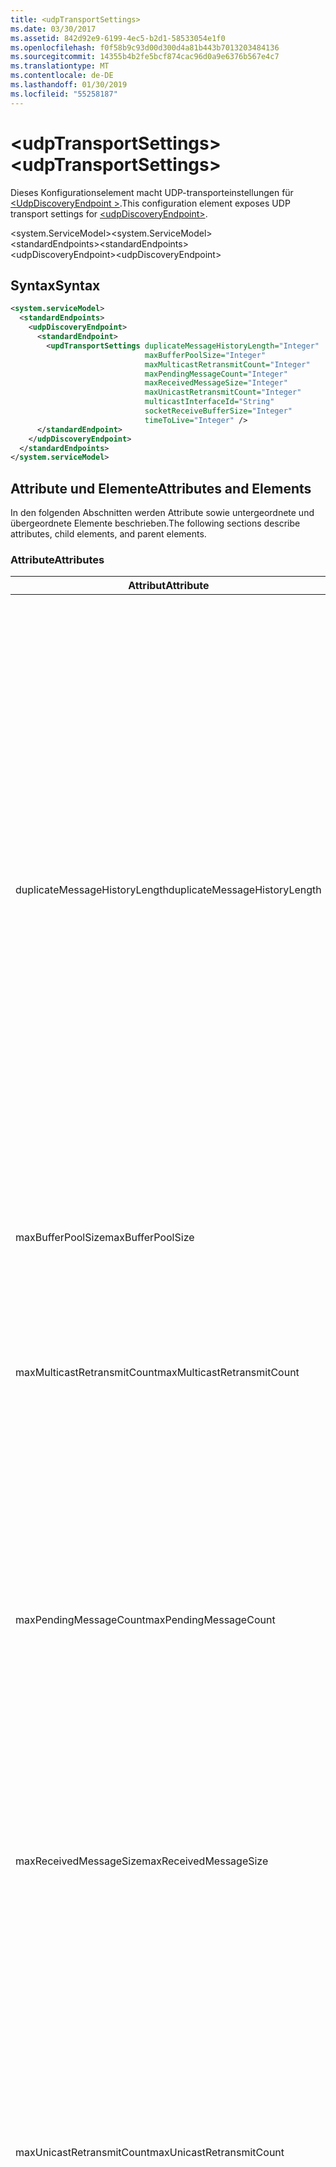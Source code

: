 ```yaml
---
title: <udpTransportSettings>
ms.date: 03/30/2017
ms.assetid: 842d92e9-6199-4ec5-b2d1-58533054e1f0
ms.openlocfilehash: f0f58b9c93d00d300d4a81b443b7013203484136
ms.sourcegitcommit: 14355b4b2fe5bcf874cac96d0a9e6376b567e4c7
ms.translationtype: MT
ms.contentlocale: de-DE
ms.lasthandoff: 01/30/2019
ms.locfileid: "55258187"
---
```

# <a name="udptransportsettings"></a><span data-ttu-id="89c09-101">\<udpTransportSettings></span><span class="sxs-lookup"><span data-stu-id="89c09-101">\<udpTransportSettings></span></span>
<span data-ttu-id="89c09-102">Dieses Konfigurationselement macht UDP-transporteinstellungen für [ \<UdpDiscoveryEndpoint >](../../../../../docs/framework/configure-apps/file-schema/wcf/udpdiscoveryendpoint.md).</span><span class="sxs-lookup"><span data-stu-id="89c09-102">This configuration element exposes UDP transport settings for [\<udpDiscoveryEndpoint>](../../../../../docs/framework/configure-apps/file-schema/wcf/udpdiscoveryendpoint.md).</span></span>  
  
<span data-ttu-id="89c09-103">\<system.ServiceModel></span><span class="sxs-lookup"><span data-stu-id="89c09-103">\<system.ServiceModel></span></span>  
<span data-ttu-id="89c09-104">\<standardEndpoints></span><span class="sxs-lookup"><span data-stu-id="89c09-104">\<standardEndpoints></span></span>  
<span data-ttu-id="89c09-105">\<udpDiscoveryEndpoint></span><span class="sxs-lookup"><span data-stu-id="89c09-105">\<udpDiscoveryEndpoint></span></span>  
  
## <a name="syntax"></a><span data-ttu-id="89c09-106">Syntax</span><span class="sxs-lookup"><span data-stu-id="89c09-106">Syntax</span></span>  
  
```xml  
<system.serviceModel>
  <standardEndpoints>
    <udpDiscoveryEndpoint>
      <standardEndpoint>
        <updTransportSettings duplicateMessageHistoryLength="Integer"
                              maxBufferPoolSize="Integer"
                              maxMulticastRetransmitCount="Integer"
                              maxPendingMessageCount="Integer"
                              maxReceivedMessageSize="Integer"
                              maxUnicastRetransmitCount="Integer"
                              multicastInterfaceId="String"
                              socketReceiveBufferSize="Integer"
                              timeToLive="Integer" />
      </standardEndpoint>
    </udpDiscoveryEndpoint>
  </standardEndpoints>
</system.serviceModel>
```  
  
## <a name="attributes-and-elements"></a><span data-ttu-id="89c09-107">Attribute und Elemente</span><span class="sxs-lookup"><span data-stu-id="89c09-107">Attributes and Elements</span></span>  
 <span data-ttu-id="89c09-108">In den folgenden Abschnitten werden Attribute sowie untergeordnete und übergeordnete Elemente beschrieben.</span><span class="sxs-lookup"><span data-stu-id="89c09-108">The following sections describe attributes, child elements, and parent elements.</span></span>  
  
### <a name="attributes"></a><span data-ttu-id="89c09-109">Attribute</span><span class="sxs-lookup"><span data-stu-id="89c09-109">Attributes</span></span>  
  
|<span data-ttu-id="89c09-110">Attribut</span><span class="sxs-lookup"><span data-stu-id="89c09-110">Attribute</span></span>|<span data-ttu-id="89c09-111">Beschreibung</span><span class="sxs-lookup"><span data-stu-id="89c09-111">Description</span></span>|  
|---------------|-----------------|  
|<span data-ttu-id="89c09-112">duplicateMessageHistoryLength</span><span class="sxs-lookup"><span data-stu-id="89c09-112">duplicateMessageHistoryLength</span></span>|<span data-ttu-id="89c09-113">Eine ganze Zahl, die die maximale Anzahl an Nachrichtenhashes angibt, die vom Transport zum Identifizieren von doppelten Nachrichten verwendet werden.</span><span class="sxs-lookup"><span data-stu-id="89c09-113">An integer that specifies the maximum number of message hashes used by the transport for identifying duplicate messages.</span></span>  <span data-ttu-id="89c09-114">Die Erkennung doppelter Nachrichten wird auf TransportManager-Ebene ausgeführt.</span><span class="sxs-lookup"><span data-stu-id="89c09-114">Duplicate detection will be done at the TransportManager level.</span></span> <span data-ttu-id="89c09-115">Mit dem Wert 0 wird die Erkennung doppelter Nachrichten deaktiviert.</span><span class="sxs-lookup"><span data-stu-id="89c09-115">Setting this property to 0 disables duplicate detection.</span></span><br /><br /> <span data-ttu-id="89c09-116">Dieses Attribut ermöglicht Systemadministratoren und Entwicklern, Algorithmen zur Erkennung doppelter Nachrichten zu deaktivieren.</span><span class="sxs-lookup"><span data-stu-id="89c09-116">This attribute allows system administrators or developers to turn off duplicate message detection algorithms.</span></span> <span data-ttu-id="89c09-117">Dies kann nützlich sein, wenn Sie einen eigenen Algorithmus zur Erkennung doppelter Nachrichten implementieren möchten.</span><span class="sxs-lookup"><span data-stu-id="89c09-117">This may be desirable if you want to implement your own duplicate detection algorithm.</span></span><br /><br /> <span data-ttu-id="89c09-118">Der Standard ist 4112.</span><span class="sxs-lookup"><span data-stu-id="89c09-118">The default is 4112.</span></span>|  
|<span data-ttu-id="89c09-119">maxBufferPoolSize</span><span class="sxs-lookup"><span data-stu-id="89c09-119">maxBufferPoolSize</span></span>|<span data-ttu-id="89c09-120">Eine ganze Zahl, die die maximale Größe von Pufferpools angibt, die vom Transport verwendet werden.</span><span class="sxs-lookup"><span data-stu-id="89c09-120">An integer that specifies the maximum size of any buffer pools used by the transport.</span></span>|  
|<span data-ttu-id="89c09-121">maxMulticastRetransmitCount</span><span class="sxs-lookup"><span data-stu-id="89c09-121">maxMulticastRetransmitCount</span></span>|<span data-ttu-id="89c09-122">Eine ganze Zahl, die die maximale Anzahl angibt, die eine Nachricht (zusätzlich zum ersten Senden) neu gesendet werden soll.</span><span class="sxs-lookup"><span data-stu-id="89c09-122">An integer that specifies the maximum number of times the message should be retransmitted (in addition to the first send).</span></span><br /><br /> <span data-ttu-id="89c09-123">Der Standard ist 2.</span><span class="sxs-lookup"><span data-stu-id="89c09-123">The default is 2.</span></span>|  
|<span data-ttu-id="89c09-124">maxPendingMessageCount</span><span class="sxs-lookup"><span data-stu-id="89c09-124">maxPendingMessageCount</span></span>|<span data-ttu-id="89c09-125">Eine ganze Zahl, die die maximale Anzahl an Nachrichten angibt, die empfangen, jedoch noch nicht aus dem InputQueue-Element für eine einzelne Channelinstanz entfernt wurden.</span><span class="sxs-lookup"><span data-stu-id="89c09-125">An integer that specifies the maximum number of messages that have been received but not yet removed from the InputQueue for an individual channel instance.</span></span>  <span data-ttu-id="89c09-126">Wenn das InputQueue-Element das Limit für die Anzahl ausstehender Nachrichten erreicht hat, wird die Nachricht verworfen.</span><span class="sxs-lookup"><span data-stu-id="89c09-126">If the InputQueue has hit its pending message count limit, the message will be dropped.</span></span><br /><br /> <span data-ttu-id="89c09-127">Der Standard ist 32.</span><span class="sxs-lookup"><span data-stu-id="89c09-127">The default is 32.</span></span>|  
|<span data-ttu-id="89c09-128">maxReceivedMessageSize</span><span class="sxs-lookup"><span data-stu-id="89c09-128">maxReceivedMessageSize</span></span>|<span data-ttu-id="89c09-129">Eine ganze Zahl, die die maximale Größe einer Nachricht angibt, die von der Bindung verarbeitet werden kann.</span><span class="sxs-lookup"><span data-stu-id="89c09-129">An integer that specifies the maximum size for a message that can be processed by the binding.</span></span><br /><br /> <span data-ttu-id="89c09-130">Der Standardwert ist 65507.</span><span class="sxs-lookup"><span data-stu-id="89c09-130">The default value is 65507.</span></span>|  
|<span data-ttu-id="89c09-131">maxUnicastRetransmitCount</span><span class="sxs-lookup"><span data-stu-id="89c09-131">maxUnicastRetransmitCount</span></span>|<span data-ttu-id="89c09-132">Eine ganze Zahl, die die maximale Anzahl angibt, die eine Nachricht (zusätzlich zum ersten Senden) neu gesendet werden soll.</span><span class="sxs-lookup"><span data-stu-id="89c09-132">An integer that specifies the maximum number of times the message should be retransmitted (in addition to the first send).</span></span>  <span data-ttu-id="89c09-133">Wenn die Nachricht an eine Unicastadresse gesendet und eine Antwortnachricht mit einem entsprechenden RelatesTo-Header empfangen wird, dann wird die Neuübertragung möglicherweise frühzeitig beendet (bevor die Nachricht die konfigurierte Anzahl an Malen neu gesendet wurde).</span><span class="sxs-lookup"><span data-stu-id="89c09-133">If the message is sent to a unicast address and a response message is received with a corresponding RelatesTo header, then retransmission may terminate early (before retransmitting the configured number of times).</span></span><br /><br /> <span data-ttu-id="89c09-134">Der Standardwert ist 1.</span><span class="sxs-lookup"><span data-stu-id="89c09-134">The default value is 1.</span></span>|  
|<span data-ttu-id="89c09-135">multicastInterfaceId</span><span class="sxs-lookup"><span data-stu-id="89c09-135">multicastInterfaceId</span></span>|<span data-ttu-id="89c09-136">Eine Zeichenfolge, die den Netzwerkadapter eindeutig identifiziert, der zum Senden und Empfangen von Multicastdatenverkehr auf Computern mit mehreren Adressen verwendet werden soll.</span><span class="sxs-lookup"><span data-stu-id="89c09-136">A string that uniquely identifies the network adapter that should be used when sending and receiving multicast traffic on multi-homed machines.</span></span> <span data-ttu-id="89c09-137">Zur Laufzeit verwendet der Transport diesen Attributwert, um den Schnittstellenindex nachzuschlagen, der dann zum Festlegen der Socketoptionen `IP_MULTICAST_IF` und `IPV6_MULTICAST_IF` verwendet wird.</span><span class="sxs-lookup"><span data-stu-id="89c09-137">At runtime, the transport will use this attribute value to lookup the interface index, which is then used to set the `IP_MULTICAST_IF` and `IPV6_MULTICAST_IF` socket options.</span></span>  <span data-ttu-id="89c09-138">Beim Beitreten zu einer Multicastgruppe wird der gleiche Schnittstellenindex verwendet.</span><span class="sxs-lookup"><span data-stu-id="89c09-138">The same interface index will be used when joining a multicast group, if applicable.</span></span><br /><br /> <span data-ttu-id="89c09-139">Der Standardwert ist `null`.</span><span class="sxs-lookup"><span data-stu-id="89c09-139">The default value is `null`.</span></span>|  
|<span data-ttu-id="89c09-140">socketReceiveBufferSize</span><span class="sxs-lookup"><span data-stu-id="89c09-140">socketReceiveBufferSize</span></span>|<span data-ttu-id="89c09-141">Eine ganze Zahl, die die Empfangspuffergröße auf dem zugrunde liegenden WinSock-Socket angibt.</span><span class="sxs-lookup"><span data-stu-id="89c09-141">An integer that specifies the receive buffer size on the underlying WinSock socket.</span></span><br /><br /> <span data-ttu-id="89c09-142">Ein Benutzer eines empfangenden Kanals kann dieses Attribut für die Bindung verwenden, um zu steuern, wie sich das System verhält, wenn es Daten empfängt.</span><span class="sxs-lookup"><span data-stu-id="89c09-142">A user of a receiving channel can use this attribute on the Binding to control how the system behaves when it receives data.</span></span>  <span data-ttu-id="89c09-143">Wenn zum Beispiel eine Anwendung vorliegt, die mit dem maximalen Schwellenwert eingehende WCF-Nachrichten verarbeitet, werden Nachrichten durch Verwendung eines höheren Werts für dieses Attribut im WinSock-Puffer gestapelt, während sie darauf warten, von der Anwendung verarbeitet zu werden.</span><span class="sxs-lookup"><span data-stu-id="89c09-143">For example, given an application that is consuming inbound WCF messages at the maximum threshold, using a higher value for this attribute would allow messages to stack up in the WinSock buffer while waiting for the application to be able to process them.</span></span>  <span data-ttu-id="89c09-144">Bei der Verwendung eines niedrigeren Werts in derselben Situation werden Meldungen verworfen.</span><span class="sxs-lookup"><span data-stu-id="89c09-144">Using a lower value in the same situation would result in messages getting dropped.</span></span> <span data-ttu-id="89c09-145">Dieses Attribut macht die zugrunde liegende `SO_RCVBUF` Socketoption. Dieser Attributwert muss mindestens die Größe des `maxReceivedMessageSize`.</span><span class="sxs-lookup"><span data-stu-id="89c09-145">This attribute exposes the underlying WinSock `SO_RCVBUF` socket option.This attribute value must be at least the size of `maxReceivedMessageSize`.</span></span>   <span data-ttu-id="89c09-146">Festlegen auf einen Wert kleiner als die `maxReceivedMessageSize` führt zu einer Laufzeitausnahme.</span><span class="sxs-lookup"><span data-stu-id="89c09-146">Setting it to a value smaller than the `maxReceivedMessageSize` will result in a runtime exception.</span></span><br /><br /> <span data-ttu-id="89c09-147">Der Standardwert ist 65536.</span><span class="sxs-lookup"><span data-stu-id="89c09-147">The default value is 65536.</span></span>|  
|<span data-ttu-id="89c09-148">timeToLive</span><span class="sxs-lookup"><span data-stu-id="89c09-148">timeToLive</span></span>|<span data-ttu-id="89c09-149">Eine ganze Zahl, die die Anzahl an Netzwerksegmenthops angibt, die ein Multicastpaket durchlaufen kann.</span><span class="sxs-lookup"><span data-stu-id="89c09-149">An integer that specifies the number of network segment hops that a multicast packet can traverse.</span></span>  <span data-ttu-id="89c09-150">Dieses Attribut macht die den Socketoptionen `IP_MULTICAST_TTL` und `IP_TTL` zugeordnete Funktionalität verfügbar.</span><span class="sxs-lookup"><span data-stu-id="89c09-150">This attribute exposes the functionality associated with the `IP_MULTICAST_TTL` and `IP_TTL` socket options.</span></span><br /><br /> <span data-ttu-id="89c09-151">Der Standardwert ist 1.</span><span class="sxs-lookup"><span data-stu-id="89c09-151">The default value is 1.</span></span>|  
  
### <a name="child-elements"></a><span data-ttu-id="89c09-152">Untergeordnete Elemente</span><span class="sxs-lookup"><span data-stu-id="89c09-152">Child Elements</span></span>  
 <span data-ttu-id="89c09-153">Keine</span><span class="sxs-lookup"><span data-stu-id="89c09-153">None.</span></span>  
  
### <a name="parent-elements"></a><span data-ttu-id="89c09-154">Übergeordnete Elemente</span><span class="sxs-lookup"><span data-stu-id="89c09-154">Parent Elements</span></span>  
  
|<span data-ttu-id="89c09-155">Element</span><span class="sxs-lookup"><span data-stu-id="89c09-155">Element</span></span>|<span data-ttu-id="89c09-156">Beschreibung</span><span class="sxs-lookup"><span data-stu-id="89c09-156">Description</span></span>|  
|-------------|-----------------|  
|[<span data-ttu-id="89c09-157">\<udpDiscoveryEndpoint></span><span class="sxs-lookup"><span data-stu-id="89c09-157">\<udpDiscoveryEndpoint></span></span>](../../../../../docs/framework/configure-apps/file-schema/wcf/udpdiscoveryendpoint.md)|<span data-ttu-id="89c09-158">Ein Standardendpunkt mit festem Ermittlungsvertrag und fester UDP-Transportbindung.</span><span class="sxs-lookup"><span data-stu-id="89c09-158">A standard endpoint that has fixed discovery contract and UDP transport binding.</span></span>|  
  
## <a name="see-also"></a><span data-ttu-id="89c09-159">Siehe auch</span><span class="sxs-lookup"><span data-stu-id="89c09-159">See also</span></span>
- <xref:System.ServiceModel.Discovery.UdpTransportSettings>
